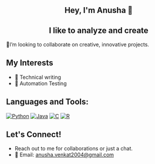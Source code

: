 # <h2 align="center">Hey, I'm Anusha 👋</h2>

<h2 align="center"> I like to analyze and create </h2>

🎨I’m looking to collaborate on creative, innovative projects.

## My Interests
- 📝 Technical writing
- 🤖 Automation Testing 


## Languages and Tools:
[![Python](https://img.shields.io/badge/Python-3776AB?style=flat-square&logo=python&logoColor=white)](https://www.python.org)
[![Java](https://img.shields.io/badge/Java-007396?style=flat-square&logo=java&logoColor=white)](https://www.oracle.com/java/)
[![C](https://img.shields.io/badge/C-00599C?style=flat-square&logo=c&logoColor=white)](https://en.wikipedia.org/wiki/C_(programming_language))
[![R](https://img.shields.io/badge/R-276DC3?style=flat-square&logo=r&logoColor=white)](https://www.r-project.org)



## Let's Connect!
- Reach out to me for collaborations or just a chat.
- 📧 Email: [anusha.venkat2004@gmail.com](mailto:anusha.venkat2004@gmail.com)






